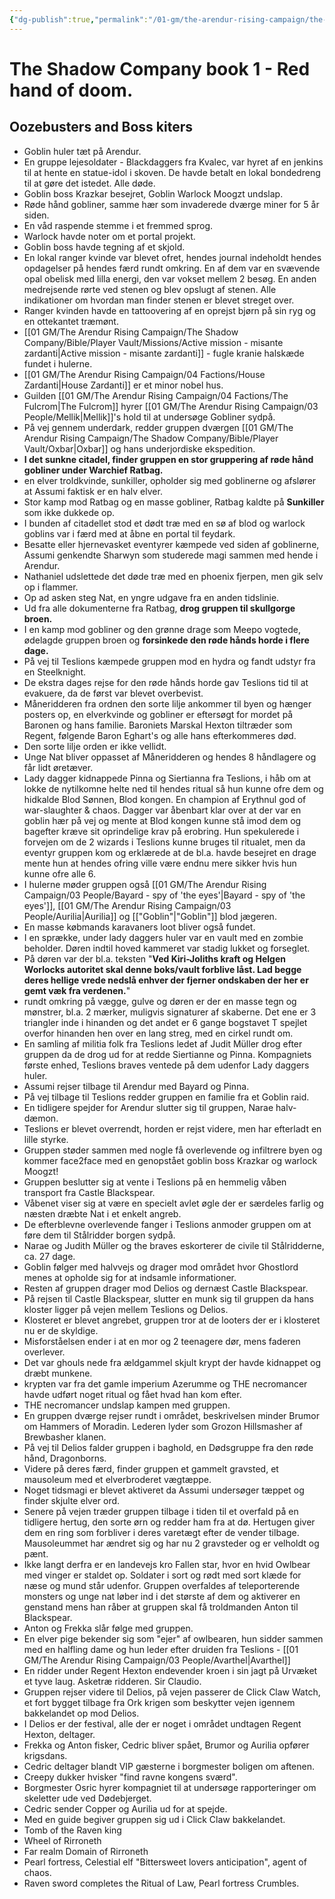 ```yaml
---
{"dg-publish":true,"permalink":"/01-gm/the-arendur-rising-campaign/the-shadow-company/bible/player-vault/the-shadow-company-book-1-red-hand-of-doom/","title":"The shadow company book 1"}
---
```


# The Shadow Company book 1 - Red hand of doom.
## Oozebusters and Boss kiters
- Goblin huler tæt på Arendur. 
- En gruppe lejesoldater - Blackdaggers fra Kvalec, var hyret af en jenkins til at hente en statue-idol i skoven. De havde betalt en lokal bondedreng til at gøre det istedet. Alle døde.
- Goblin boss Krazkar besejret, Goblin Warlock Moogzt undslap.
- Røde hånd gobliner, samme hær som invaderede dværge miner for 5 år siden.
- En våd raspende stemme i et fremmed sprog.
- Warlock havde noter om et portal projekt.
- Goblin boss havde tegning af et skjold.
- En lokal ranger kvinde var blevet ofret, hendes journal indeholdt hendes opdagelser på hendes færd rundt omkring. En af dem var en svævende opal obelisk med lilla energi, den var vokset mellem 2 besøg. En anden medrejsende rørte ved stenen og blev opslugt af stenen. Alle indikationer om hvordan man finder stenen er blevet streget over. 
- Ranger kvinden havde en tattoovering af en oprejst bjørn på sin ryg og en ottekantet træmønt.
- [[01 GM/The Arendur Rising Campaign/The Shadow Company/Bible/Player Vault/Missions/Active mission - misante zardanti\|Active mission - misante zardanti]] - fugle kranie halskæde fundet i hulerne.
- [[01 GM/The Arendur Rising Campaign/04 Factions/House Zardanti\|House Zardanti]] er et minor nobel hus.
- Guilden [[01 GM/The Arendur Rising Campaign/04 Factions/The Fulcrom\|The Fulcrom]] hyrer [[01 GM/The Arendur Rising Campaign/03 People/Mellik\|Mellik]]'s hold til at undersøge Gobliner sydpå.
- På vej gennem underdark, redder gruppen dværgen [[01 GM/The Arendur Rising Campaign/The Shadow Company/Bible/Player Vault/Oxbar\|Oxbar]] og hans underjordiske ekspedition.
- **I det sunkne citadel, finder gruppen en stor gruppering af røde hånd gobliner under Warchief Ratbag.**
- en elver troldkvinde, sunkiller, opholder sig med goblinerne og afslører at Assumi faktisk er en halv elver.
- Stor kamp mod Ratbag og en masse gobliner, Ratbag kaldte på **Sunkiller** som ikke dukkede op.
- I bunden af citadellet stod et dødt træ med en sø af blod og warlock goblins var i færd med at åbne en portal til feydark.
- Besatte eller hjernevasket eventyrer kæmpede ved siden af goblinerne, Assumi genkendte Sharwyn som studerede magi sammen med hende i Arendur.
- Nathaniel udslettede det døde træ med en phoenix fjerpen, men gik selv op i flammer. 
- Op ad asken steg Nat, en yngre udgave fra en anden tidslinie.
- Ud fra alle dokumenterne fra Ratbag, **drog gruppen til skullgorge broen.**
- I en kamp mod gobliner og den grønne drage som Meepo vogtede, ødelagde gruppen broen og **forsinkede den røde hånds horde i flere dage.**
- På vej til Teslions kæmpede gruppen mod en hydra og fandt udstyr fra en Steelknight.
- De ekstra dages rejse for den røde hånds horde gav Teslions tid til at evakuere, da de først var blevet overbevist.
- Måneridderen fra ordnen den sorte lilje ankommer til byen og hænger posters op, en elverkvinde og gobliner er eftersøgt for mordet på Baronen og hans familie. Baroniets Marskal Hexton tiltræder som Regent, følgende Baron Eghart's og alle hans efterkommeres død.
- Den sorte lilje orden er ikke vellidt. 
- Unge Nat bliver oppasset af Måneridderen og hendes 8 håndlagere og får lidt øretæver.
- Lady dagger kidnappede Pinna og Siertianna fra Teslions, i håb om at lokke de nytilkomne helte ned til hendes ritual så hun kunne ofre dem og hidkalde Blod Sønnen, Blod kongen. En champion af Erythnul god of war-slaughter & chaos. Dagger var åbenbart klar over at der var en goblin hær på vej og mente at Blod kongen kunne stå imod dem og bagefter kræve sit oprindelige krav på erobring. Hun spekulerede i forvejen om de 2 wizards i Teslions kunne bruges til ritualet, men da eventyr gruppen kom og erklærede at de bl.a. havde besejret en drage mente hun at hendes ofring ville være endnu mere sikker hvis hun kunne ofre alle 6.
- I hulerne møder gruppen også [[01 GM/The Arendur Rising Campaign/03 People/Bayard - spy of  'the eyes'\|Bayard - spy of  'the eyes']], [[01 GM/The Arendur Rising Campaign/03 People/Aurilia\|Aurilia]] og [["Goblin"\|"Goblin"]] blod jægeren.
- En masse købmands karavaners loot bliver også fundet.
- I en sprække, under lady daggers huler var en vault med en zombie beholder. Døren indtil hoved kammeret var stadig lukket og forseglet. 
- På døren var der bl.a. teksten "**Ved Kiri-Joliths kraft og Helgen Worlocks autoritet skal denne boks/vault forblive låst. Lad begge deres hellige vrede nedslå enhver der fjerner ondskaben der her er gemt væk fra verdenen.**"
- rundt omkring på vægge, gulve og døren er der en masse tegn og mønstrer, bl.a. 2 mærker, muligvis signaturer af skaberne. Det ene er 3 triangler inde i hinanden og det andet er 6 gange bogstavet T spejlet overfor hinanden hen over en lang streg, med en cirkel rundt om.
- En samling af militia folk fra Teslions ledet af Judit Müller drog efter gruppen da de drog ud for at redde Siertianne og Pinna. Kompagniets første enhed, Teslions braves ventede på dem udenfor Lady daggers huler.
- Assumi rejser tilbage til Arendur med Bayard og Pinna.
- På vej tilbage til Teslions redder gruppen en familie fra et Goblin raid.
- En tidligere spejder for Arendur slutter sig til gruppen, Narae halv-dæmon.
- Teslions er blevet overrendt, horden er rejst videre, men har efterladt en lille styrke.
- Gruppen støder sammen med nogle få overlevende og infiltrere byen og kommer face2face med en genopstået goblin boss Krazkar og warlock Moogzt!
- Gruppen beslutter sig at vente i Teslions på en hemmelig våben transport fra Castle Blackspear.
- Våbenet viser sig at være en specielt avlet øgle der er særdeles farlig og næsten dræbte Nat i et enkelt angreb.
- De efterblevne overlevende fanger i Teslions anmoder gruppen om at føre dem til Stålridder borgen sydpå.
- Narae og Judith Müller og the braves eskorterer de civile til Stålridderne, ca. 27 dage.
- Goblin følger med halvvejs og drager mod området hvor Ghostlord menes at opholde sig for at indsamle informationer.
- Resten af gruppen drager mod Delios og dernæst Castle Blackspear.
- På rejsen til Castle Blackspear, slutter en munk sig til gruppen da hans kloster ligger på vejen mellem Teslions og Delios.
- Klosteret er blevet angrebet, gruppen tror at de looters der er i klosteret nu er de skyldige. 
- Misforståelsen ender i at en mor og 2 teenagere dør, mens faderen overlever.
- Det var ghouls nede fra ældgammel skjult krypt der havde kidnappet og dræbt munkene.
- krypten var fra det gamle imperium Azerumme og THE necromancer havde udført noget ritual og fået hvad han kom efter. 
- THE necromancer undslap kampen med gruppen.
- En gruppen dværge rejser rundt i området, beskrivelsen minder Brumor om Hammers of Moradin. Lederen lyder som Grozon Hillsmasher af Brewbasher klanen.
- På vej til Delios falder gruppen i baghold, en Dødsgruppe fra den røde hånd, Dragonborns.
- Videre på deres færd, finder gruppen et gammelt gravsted, et mausoleum med et elverbroderet vægtæppe.
- Noget tidsmagi er blevet aktiveret da Assumi undersøger tæppet og finder skjulte elver ord.
- Senere på vejen træder gruppen tilbage i tiden til et overfald på en tidligere hertug, den sorte ørn og redder ham fra at dø. Hertugen giver dem en ring som forbliver i deres varetægt efter de vender tilbage. Mausoleummet har ændret sig og har nu 2 gravsteder og er velholdt og pænt.
- Ikke langt derfra er en landevejs kro Fallen star, hvor en hvid Owlbear med vinger er staldet op. Soldater i sort og rødt med sort klæde for næse og mund står udenfor. Gruppen overfaldes af teleporterende monsters og unge nat løber ind i det største af dem og aktiverer en genstand mens han råber at gruppen skal få troldmanden Anton til Blackspear.
- Anton og Frekka slår følge med gruppen.
- En elver pige bekender sig som "ejer" af owlbearen, hun sidder sammen med en halfling dame og hun leder efter druiden fra Teslions - [[01 GM/The Arendur Rising Campaign/03 People/Avarthel\|Avarthel]] 
- En ridder under Regent Hexton endevender kroen i sin jagt på Urvæket et tyve laug. Asketræ ridderen. Sir Claudio.
- Gruppen rejser videre til Delios, på vejen passerer de Click Claw Watch, et fort bygget tilbage fra Ork krigen som beskytter vejen igennem bakkelandet op mod Delios.
- I Delios er der festival, alle der er noget i området undtagen Regent Hexton, deltager. 
- Frekka og Anton fisker, Cedric bliver spået, Brumor og Aurilia opfører krigsdans.
- Cedric deltager blandt VIP gæsterne i borgmester boligen om aftenen.
- Creepy dukker hvisker "find ravne kongens sværd".
- Borgmester Osric hyrer kompagniet til at undersøge rapporteringer om skeletter ude ved Dødebjerget.
- Cedric sender Copper og Aurilia ud for at spejde.
- Med en guide begiver gruppen sig ud i Click Claw bakkelandet.
- Tomb of the Raven king
- Wheel of Rirroneth
- Far realm Domain of Rirroneth
- Pearl fortress, Celestial elf "Bittersweet lovers anticipation", agent of chaos.
- Raven sword completes the Ritual of Law, Pearl fortress Crumbles.
